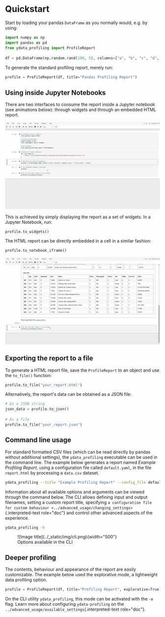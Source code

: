 # Quickstart

Start by loading your pandas `DataFrame` as you normally would, e.g. by
using:

``` python
import numpy as np
import pandas as pd
from ydata_profiling import ProfileReport

df = pd.DataFrame(np.random.rand(100, 5), columns=["a", "b", "c", "d", "e"])
```

To generate the standard profiling report, merely run:

``` python
profile = ProfileReport(df, title="Pandas Profiling Report")
```

## Using inside Jupyter Notebooks

There are two interfaces to consume the report inside a Jupyter notebook
(see animations below): through widgets and through an embedded HTML
report.

![Running ydata-proling inside a Jupyter Notebook](../_static/img/widgets.gif)

This is achieved by simply displaying the report as a set of widgets. In
a Jupyter Notebook, run:

``` python
profile.to_widgets()
```

The HTML report can be directly embedded in a cell in a similar fashion:

``` python
profile.to_notebook_iframe()
```

![ydata-profiling widgets](../_static/img/iframe.gif)

## Exporting the report to a file

To generate a HTML report file, save the `ProfileReport` to an object
and use the `to_file()` function:

``` python
profile.to_file("your_report.html")
```

Alternatively, the report\'s data can be obtained as a JSON file:

``` python
# As a JSON string
json_data = profile.to_json()

# As a file
profile.to_file("your_report.json")
```

## Command line usage

For standard formatted CSV files (which can be read directly by pandas
without additional settings), the `ydata_profiling` executable can be
used in the command line. The example below generates a report named
*Example Profiling Report*, using a configuration file called
`default.yaml`, in the file `report.html` by processing a `data.csv`
dataset.

``` bash
ydata_profiling --title "Example Profiling Report" --config_file default.yaml data.csv report.html
```

Information about all available options and arguments can be viewed
through the command below. The CLI allows defining input and output
filenames, setting a custom report title, specifying
`a configuration file for custom behaviour <../advanced_usage/changing_settings>`{.interpreted-text
role="doc"} and control other advanced aspects of the experience.

``` bash
ydata_profiling -h
```
<figure markdown>
  ![Image title](../_static/img/cli.png){width="500"}
  <figcaption>Options available in the CLI</figcaption>
</figure>

## Deeper profiling

The contents, behaviour and appearance of the report are easily
customizable. The example below used the explorative mode, a lightweight
data profiling option.

``` python
profile = ProfileReport(df, title="Profiling Report", explorative=True)
```

On the CLI utility `ydata_profiling`, this mode can be activated with
the `-e` flag. Learn more about configuring `ydata-profiling` on the
`../advanced_usage/available_settings`{.interpreted-text role="doc"}.
